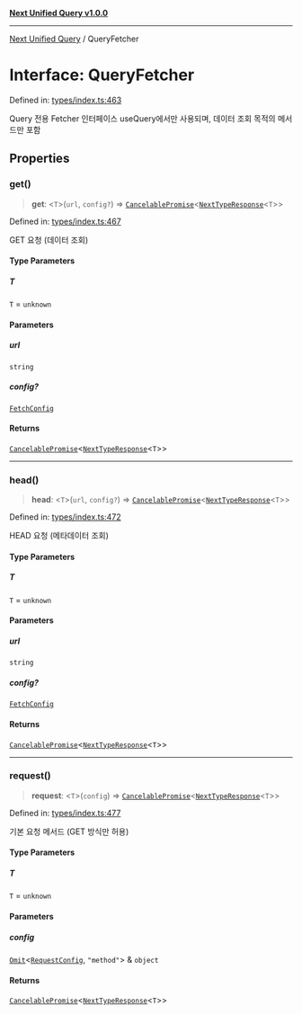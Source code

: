 [**Next Unified Query v1.0.0**](../README.md)

***

[Next Unified Query](../globals.md) / QueryFetcher

# Interface: QueryFetcher

Defined in: [types/index.ts:463](https://github.com/newExpand/next-unified-query/blob/main/packages/core/src/types/index.ts#L463)

Query 전용 Fetcher 인터페이스
useQuery에서만 사용되며, 데이터 조회 목적의 메서드만 포함

## Properties

### get()

> **get**: \<`T`\>(`url`, `config?`) => [`CancelablePromise`](CancelablePromise.md)\<[`NextTypeResponse`](NextTypeResponse.md)\<`T`\>\>

Defined in: [types/index.ts:467](https://github.com/newExpand/next-unified-query/blob/main/packages/core/src/types/index.ts#L467)

GET 요청 (데이터 조회)

#### Type Parameters

##### T

`T` = `unknown`

#### Parameters

##### url

`string`

##### config?

[`FetchConfig`](FetchConfig.md)

#### Returns

[`CancelablePromise`](CancelablePromise.md)\<[`NextTypeResponse`](NextTypeResponse.md)\<`T`\>\>

***

### head()

> **head**: \<`T`\>(`url`, `config?`) => [`CancelablePromise`](CancelablePromise.md)\<[`NextTypeResponse`](NextTypeResponse.md)\<`T`\>\>

Defined in: [types/index.ts:472](https://github.com/newExpand/next-unified-query/blob/main/packages/core/src/types/index.ts#L472)

HEAD 요청 (메타데이터 조회)

#### Type Parameters

##### T

`T` = `unknown`

#### Parameters

##### url

`string`

##### config?

[`FetchConfig`](FetchConfig.md)

#### Returns

[`CancelablePromise`](CancelablePromise.md)\<[`NextTypeResponse`](NextTypeResponse.md)\<`T`\>\>

***

### request()

> **request**: \<`T`\>(`config`) => [`CancelablePromise`](CancelablePromise.md)\<[`NextTypeResponse`](NextTypeResponse.md)\<`T`\>\>

Defined in: [types/index.ts:477](https://github.com/newExpand/next-unified-query/blob/main/packages/core/src/types/index.ts#L477)

기본 요청 메서드 (GET 방식만 허용)

#### Type Parameters

##### T

`T` = `unknown`

#### Parameters

##### config

[`Omit`](https://www.typescriptlang.org/docs/handbook/utility-types.html#omittype-keys)\<[`RequestConfig`](RequestConfig.md), `"method"`\> & `object`

#### Returns

[`CancelablePromise`](CancelablePromise.md)\<[`NextTypeResponse`](NextTypeResponse.md)\<`T`\>\>
